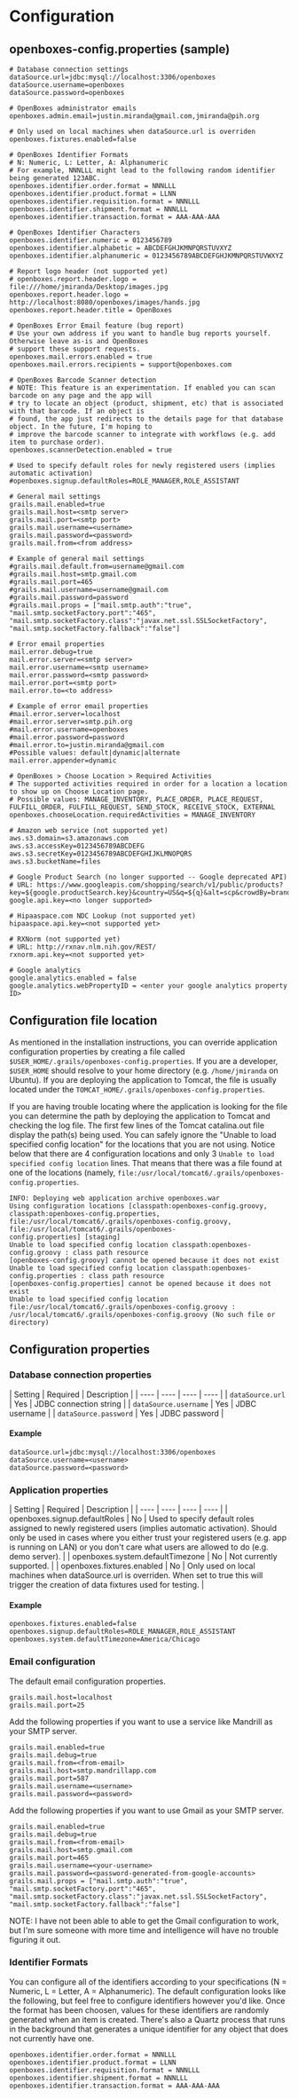 # Configuration

## openboxes-config.properties (sample)
```
# Database connection settings
dataSource.url=jdbc:mysql://localhost:3306/openboxes
dataSource.username=openboxes
dataSource.password=openboxes

# OpenBoxes administrator emails
openboxes.admin.email=justin.miranda@gmail.com,jmiranda@pih.org
 
# Only used on local machines when dataSource.url is overriden
openboxes.fixtures.enabled=false
 
# OpenBoxes Identifier Formats 
# N: Numeric, L: Letter, A: Alphanumeric
# For example, NNNLLL might lead to the following random identifier being generated 123ABC.
openboxes.identifier.order.format = NNNLLL
openboxes.identifier.product.format = LLNN
openboxes.identifier.requisition.format = NNNLLL
openboxes.identifier.shipment.format = NNNLLL
openboxes.identifier.transaction.format = AAA-AAA-AAA
 
# OpenBoxes Identifier Characters
openboxes.identifier.numeric = 0123456789
openboxes.identifier.alphabetic = ABCDEFGHJKMNPQRSTUVXYZ
openboxes.identifier.alphanumeric = 0123456789ABCDEFGHJKMNPQRSTUVWXYZ
 
# Report logo header (not supported yet)
# openboxes.report.header.logo = file:///home/jmiranda/Desktop/images.jpg
openboxes.report.header.logo = http://localhost:8080/openboxes/images/hands.jpg
openboxes.report.header.title = OpenBoxes
 
# OpenBoxes Error Email feature (bug report)
# Use your own address if you want to handle bug reports yourself. Otherwise leave as-is and OpenBoxes
# support these support requests.
openboxes.mail.errors.enabled = true
openboxes.mail.errors.recipients = support@openboxes.com

# OpenBoxes Barcode Scanner detection 
# NOTE: This feature is an experimentation. If enabled you can scan barcode on any page and the app will 
# try to locate an object (product, shipment, etc) that is associated with that barcode. If an object is 
# found, the app just redirects to the details page for that database object. In the future, I'm hoping to 
# improve the barcode scanner to integrate with workflows (e.g. add item to purchase order). 
openboxes.scannerDetection.enabled = true
 
# Used to specify default roles for newly registered users (implies automatic activation)
#openboxes.signup.defaultRoles=ROLE_MANAGER,ROLE_ASSISTANT
  
# General mail settings
grails.mail.enabled=true
grails.mail.host=<smtp server>
grails.mail.port=<smtp port>
grails.mail.username=<username>
grails.mail.password=<password>
grails.mail.from=<from address>
 
# Example of general mail settings 
#grails.mail.default.from=username@gmail.com
#grails.mail.host=smtp.gmail.com
#grails.mail.port=465
#grails.mail.username=username@gmail.com
#grails.mail.password=password
#grails.mail.props = ["mail.smtp.auth":"true", "mail.smtp.socketFactory.port":"465", "mail.smtp.socketFactory.class":"javax.net.ssl.SSLSocketFactory", "mail.smtp.socketFactory.fallback":"false"]

# Error email properties
mail.error.debug=true
mail.error.server=<smtp server>
mail.error.username=<smtp username>
mail.error.password=<smtp password>
mail.error.port=<smtp port>
mail.error.to=<to address>

# Example of error email properties 
#mail.error.server=localhost
#mail.error.server=smtp.pih.org
#mail.error.username=openboxes
#mail.error.password=password
#mail.error.to=justin.miranda@gmail.com
#Possible values: default|dynamic|alternate
mail.error.appender=dynamic

# OpenBoxes > Choose Location > Required Activities
# The supported activities required in order for a location a location to show up on Choose Location page.
# Possible values: MANAGE_INVENTORY, PLACE_ORDER, PLACE_REQUEST, FULFILL_ORDER, FULFILL_REQUEST, SEND_STOCK, RECEIVE_STOCK, EXTERNAL
openboxes.chooseLocation.requiredActivities = MANAGE_INVENTORY

# Amazon web service (not supported yet)
aws.s3.domain=s3.amazonaws.com
aws.s3.accessKey=0123456789ABCDEFG
aws.s3.secretKey=0123456789ABCDEFGHIJKLMNOPQRS
aws.s3.bucketName=files

# Google Product Search (no longer supported -- Google deprecated API)
# URL: https://www.googleapis.com/shopping/search/v1/public/products?key=${google.productSearch.key}&country=US&q=${q}&alt=scp&crowdBy=brand:1
google.api.key=<no longer supported>

# Hipaaspace.com NDC Lookup (not supported yet)
hipaaspace.api.key=<not supported yet>

# RXNorm (not supported yet)
# URL: http://rxnav.nlm.nih.gov/REST/
rxnorm.api.key=<not supported yet>

# Google analytics
google.analytics.enabled = false 
google.analytics.webPropertyID = <enter your google analytics property ID>
```

## Configuration file location
As mentioned in the installation instructions, you can override application configuration properties by creating a file called `$USER_HOME/.grails/openboxes-config.properties`.  If you are a developer, `$USER_HOME` should resolve to your home directory (e.g. `/home/jmiranda` on Ubuntu).  If you are deploying the application to Tomcat, the file is usually located under the `TOMCAT_HOME/.grails/openboxes-config.properties`.  

If you are having trouble locating where the application is looking for the file you can determine the path by deploying the application to Tomcat and checking the log file.  The first few lines of the Tomcat catalina.out file display the path(s) being used.  You can safely ignore the "Unable to load specified config location" for the locations that you are not using.  Notice below that there are 4 configuration locations and only 3 `Unable to load specified config location` lines.  That means that there was a file found at one of the locations (namely, `file:/usr/local/tomcat6/.grails/openboxes-config.properties`.

```
INFO: Deploying web application archive openboxes.war
Using configuration locations [classpath:openboxes-config.groovy, classpath:openboxes-config.properties, 
file:/usr/local/tomcat6/.grails/openboxes-config.groovy, file:/usr/local/tomcat6/.grails/openboxes-
config.properties] [staging]
Unable to load specified config location classpath:openboxes-config.groovy : class path resource 
[openboxes-config.groovy] cannot be opened because it does not exist
Unable to load specified config location classpath:openboxes-config.properties : class path resource 
[openboxes-config.properties] cannot be opened because it does not exist
Unable to load specified config location file:/usr/local/tomcat6/.grails/openboxes-config.groovy : 
/usr/local/tomcat6/.grails/openboxes-config.groovy (No such file or directory)
```

## Configuration properties 

### Database connection properties


| Setting | Required | Description |
| ---- | ---- | ---- | ---- |
| `dataSource.url` | Yes | JDBC connection string |
| `dataSource.username` | Yes | JDBC username |
| `dataSource.password` | Yes | JDBC password |

#### Example
```
dataSource.url=jdbc:mysql://localhost:3306/openboxes
dataSource.username=<username>
dataSource.password=<password>
```


### Application properties

| Setting | Required | Description |
| ---- | ---- | ---- | ---- |
| openboxes.signup.defaultRoles | No | Used to specify default roles assigned to newly registered users (implies automatic activation).  Should only be used in cases where you either trust your registered users (e.g. app is running on LAN) or you don't care what users are allowed to do (e.g. demo server). |
| openboxes.system.defaultTimezone | No | Not currently supported. | 
| openboxes.fixtures.enabled | No | Only used on local machines when dataSource.url is overriden. When set to true this will trigger the creation of data fixtures used for testing.  | 

#### Example
```
openboxes.fixtures.enabled=false
openboxes.signup.defaultRoles=ROLE_MANAGER,ROLE_ASSISTANT
openboxes.system.defaultTimezone=America/Chicago
```


### Email configuration 
The default email configuration properties.
```
grails.mail.host=localhost
grails.mail.port=25
```

Add the following properties if you want to use a service like Mandrill as your SMTP server.
```
grails.mail.enabled=true
grails.mail.debug=true
grails.mail.from=<from-email>
grails.mail.host=smtp.mandrillapp.com
grails.mail.port=587
grails.mail.username=<username>
grails.mail.password=<password>
```

Add the following properties if you want to use Gmail as your SMTP server.
```
grails.mail.enabled=true
grails.mail.debug=true
grails.mail.from=<from-email>
grails.mail.host=smtp.gmail.com
grails.mail.port=465
grails.mail.username=<your-username>
grails.mail.password=<password-generated-from-google-accounts>
grails.mail.props = ["mail.smtp.auth":"true", "mail.smtp.socketFactory.port":"465", "mail.smtp.socketFactory.class":"javax.net.ssl.SSLSocketFactory", "mail.smtp.socketFactory.fallback":"false"]
```
NOTE: I have not been able to able to get the Gmail configuration to work, but I'm sure someone with more time and intelligence will have no trouble figuring it out.

### Identifier Formats
You can configure all of the identifiers according to your specifications (N = Numeric, L = Letter, A = Alphanumeric). The default configuration looks like the following, but feel free to configure identifiers however you'd like. Once the format has been choosen, values for these identifiers are randomly generated when an item is created. There's also a Quartz process that runs in the background that generates a unique identifier for any object that does not currently have one.
```
openboxes.identifier.order.format = NNNLLL
openboxes.identifier.product.format = LLNN
openboxes.identifier.requisition.format = NNNLLL
openboxes.identifier.shipment.format = NNNLLL
openboxes.identifier.transaction.format = AAA-AAA-AAA
```

